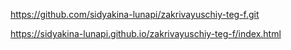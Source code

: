 https://github.com/sidyakina-lunapi/zakrivayuschiy-teg-f.git 

https://sidyakina-lunapi.github.io/zakrivayuschiy-teg-f/index.html
